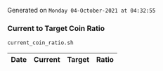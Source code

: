 Generated on `Monday 04-October-2021 at 04:32:55`

### Current to Target Coin Ratio
`current_coin_ratio.sh`

Date|Current|Target|Ratio
---|---|---|---
